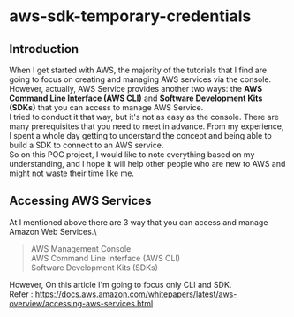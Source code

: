 # aws-sdk-temporary-credentials
## Introduction
When I get started with AWS, the majority of the tutorials that I find are going to focus on creating and managing AWS services via the console. However, actually, AWS Service provides another two ways: the **AWS Command Line Interface (AWS CLI)** and **Software Development Kits (SDKs)**
that you can access to manage AWS Service. \
I tried to conduct it that way, but it's not as easy as the console. There are many prerequisites that you need to meet in advance. From my experience, I spent a whole day getting to understand the concept and being able to build a SDK to connect to an AWS service. \
So on this POC project, I would like to note everything based on my understanding, and I hope it will help other people who are new to AWS and might not waste their time like me.  

## Accessing AWS Services
At I mentioned above there are 3 way that you can access and manage Amazon Web Services.\
> AWS Management Console\
  AWS Command Line Interface (AWS CLI)\
  Software Development Kits (SDKs)

However, On this article I'm going to focus only CLI and SDK.\
Refer : https://docs.aws.amazon.com/whitepapers/latest/aws-overview/accessing-aws-services.html
